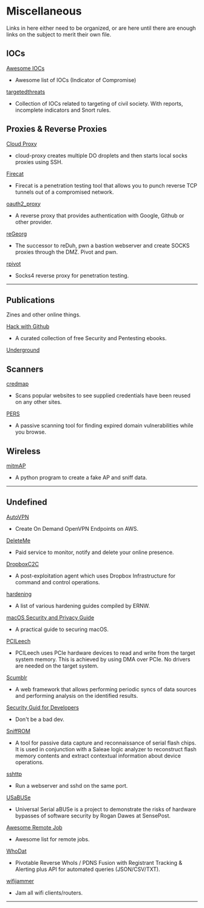 # Miscellaneous

Links in here either need to be organized, or are here until there are enough links on the subject to merit their own file.

## IOCs

[Awesome IOCs](https://github.com/sroberts/awesome-iocs)

- Awesome list of IOCs (Indicator of Compromise)

[targetedthreats](https://github.com/botherder/targetedthreats)

- Collection of IOCs related to targeting of civil society. With reports, incomplete indicators and Snort rules.

## Proxies & Reverse Proxies

[Cloud Proxy](https://github.com/tomsteele/cloud-proxy)

- cloud-proxy creates multiple DO droplets and then starts local socks proxies using SSH.

[Firecat](https://github.com/BishopFox/firecat)

- Firecat is a penetration testing tool that allows you to punch reverse TCP tunnels out of a compromised network.

[oauth2_proxy](https://github.com/bitly/oauth2_proxy)

- A reverse proxy that provides authentication with Google, Github or other provider.

[reGeorg](https://github.com/sensepost/reGeorg)

- The successor to reDuh, pwn a bastion webserver and create SOCKS proxies through the DMZ. Pivot and pwn.

[rpivot](https://github.com/artkond/rpivot)

- Socks4 reverse proxy for penetration testing.

---

## Publications

Zines and other online things.

[Hack with Github](https://github.com/Hack-with-Github/Free-Security-eBooks)

- A curated collection of free Security and Pentesting ebooks.

[Underground](https://suelette.home.xs4all.nl/underground/)

## Scanners

[credmap](https://github.com/lightos/credmap)

- Scans popular websites to see supplied credentials have been reused on any other sites.

[PERS](https://github.com/mandatoryprogrammer/PERS)

- A passive scanning tool for finding expired domain vulnerabilities while you browse.

## Wireless

[mitmAP](https://github.com/xdavidhu/mitmAP)

- A python program to create a fake AP and sniff data.

---

## Undefined

[AutoVPN](https://github.com/ttlequals0/autovpn)

- Create On Demand OpenVPN Endpoints on AWS.

[DeleteMe](https://www.abine.com/deleteme/landing.php)

- Paid service to monitor, notify and delete your online presence.

[DropboxC2C](https://github.com/0x09AL/DropboxC2C)

- A post-exploitation agent which uses Dropbox Infrastructure for command and control operations.

[hardening](https://github.com/ernw/hardening)

- A list of various hardening guides compiled by ERNW.

[macOS Security and Privacy Guide](https://github.com/drduh/macOS-Security-and-Privacy-Guide)

- A practical guide to securing macOS.

[PCILeech](https://github.com/ufrisk/pcileech)

- PCILeech uses PCIe hardware devices to read and write from the target system memory. This is achieved by using DMA over PCIe. No drivers are needed on the target system.

[Scumblr](https://github.com/Netflix/Scumblr)

- A web framework that allows performing periodic syncs of data sources and performing analysis on the identified results.

[Security Guid for Developers](https://github.com/FallibleInc/security-guide-for-developers)

- Don't be a bad dev.

[SniffROM](https://github.com/alainiamburg/sniffROM)

- A tool for passive data capture and reconnaissance of serial flash chips. It is used in conjunction with a Saleae logic analyzer to reconstruct flash memory contents and extract contextual information about device operations.

[sshttp](https://github.com/stealth/sshttp)

- Run a webserver and sshd on the same port.

[USaBUSe](https://github.com/sensepost/USaBUSe)

- Universal Serial aBUSe is a project to demonstrate the risks of hardware bypasses of software security by Rogan Dawes at SensePost.

[Awesome Remote Job](https://github.com/lukasz-madon/awesome-remote-job)

- Awesome list for remote jobs.

[WhoDat](https://github.com/MITRECND/WhoDat)

- Pivotable Reverse WhoIs / PDNS Fusion with Registrant Tracking & Alerting plus API for automated queries (JSON/CSV/TXT).

[wifijammer](https://github.com/DanMcInerney/wifijammer)

- Jam all wifi clients/routers.

---

